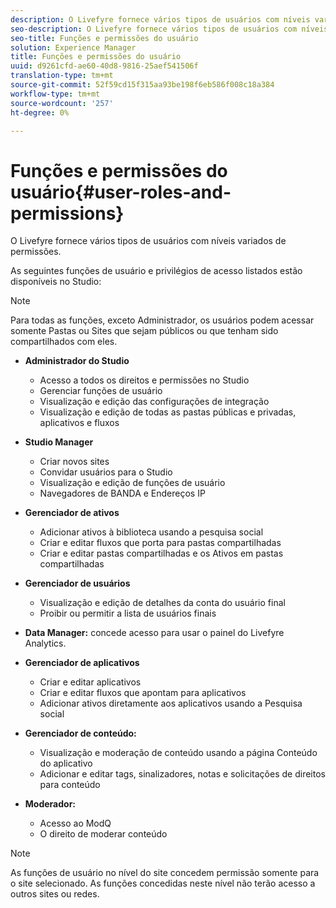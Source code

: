 ```yaml
---
description: O Livefyre fornece vários tipos de usuários com níveis variados de permissões.
seo-description: O Livefyre fornece vários tipos de usuários com níveis variados de permissões.
seo-title: Funções e permissões do usuário
solution: Experience Manager
title: Funções e permissões do usuário
uuid: d9261cfd-ae60-40d8-9816-25aef541506f
translation-type: tm+mt
source-git-commit: 52f59cd15f315aa93be198f6eb586f008c18a384
workflow-type: tm+mt
source-wordcount: '257'
ht-degree: 0%

---
```



# Funções e permissões do usuário{#user-roles-and-permissions}

O Livefyre fornece vários tipos de usuários com níveis variados de permissões.

As seguintes funções de usuário e privilégios de acesso listados estão disponíveis no Studio:

>[!NOTE]
>
>Para todas as funções, exceto Administrador, os usuários podem acessar somente Pastas ou Sites que sejam públicos ou que tenham sido compartilhados com eles.

* **Administrador do Studio**
   * Acesso a todos os direitos e permissões no Studio
   * Gerenciar funções de usuário
   * Visualização e edição das configurações de integração
   * Visualização e edição de todas as pastas públicas e privadas, aplicativos e fluxos

* **Studio Manager**
   * Criar novos sites
   * Convidar usuários para o Studio
   * Visualização e edição de funções de usuário
   * Navegadores de BANDA e Endereços IP

* **Gerenciador de ativos**
   * Adicionar ativos à biblioteca usando a pesquisa social
   * Criar e editar fluxos que porta para pastas compartilhadas
   * Criar e editar pastas compartilhadas e os Ativos em pastas compartilhadas

* **Gerenciador de usuários**
   * Visualização e edição de detalhes da conta do usuário final
   * Proibir ou permitir a lista de usuários finais

* **Data Manager:** concede acesso para usar o painel do Livefyre Analytics.
* **Gerenciador de aplicativos**
   * Criar e editar aplicativos
   * Criar e editar fluxos que apontam para aplicativos
   * Adicionar ativos diretamente aos aplicativos usando a Pesquisa social

* **Gerenciador de conteúdo:**
   * Visualização e moderação de conteúdo usando a página Conteúdo do aplicativo
   * Adicionar e editar tags, sinalizadores, notas e solicitações de direitos para conteúdo

* **Moderador:**
   * Acesso ao ModQ
   * O direito de moderar conteúdo

>[!NOTE]
>
>As funções de usuário no nível do site concedem permissão somente para o site selecionado. As funções concedidas neste nível não terão acesso a outros sites ou redes.
